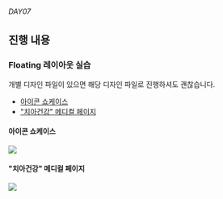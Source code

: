 ###### DAY07

## 진행 내용

### Floating 레이아웃 실습

개별 디자인 파일이 있으면 해당 디자인 파일로 진행하셔도 괜찮습니다.

- [아이콘 쇼케이스](../DAY07/Layout--Floating-demo__Yummies/)
- ["치아건강" 메디컬 페이지](../DAY07/Layout--Typography-demo__Medical)


#### 아이콘 쇼케이스

![](../DAY07/Layout--Floating-demo__Yummies/GUIDE.png)


#### "치아건강" 메디컬 페이지

![](../DAY07/Layout--Typography-demo__Medical/GUIDE.jpg)

